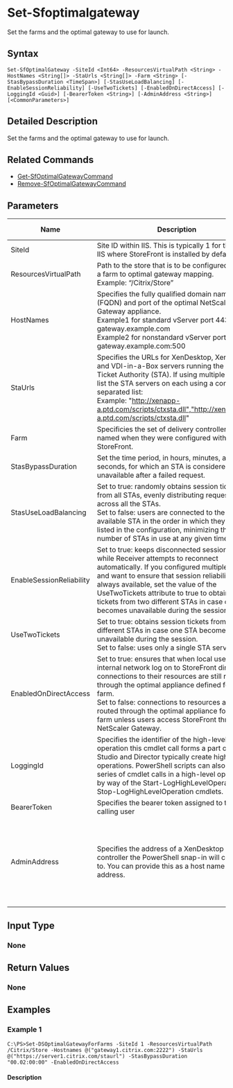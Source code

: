 ﻿
# Set-Sfoptimalgateway
Set the farms and the optimal gateway to use for launch.
## Syntax
```
Set-SfOptimalGateway -SiteId <Int64> -ResourcesVirtualPath <String> -HostNames <String[]> -StaUrls <String[]> -Farm <String> [-StasBypassDuration <TimeSpan>] [-StasUseLoadBalancing] [-EnableSessionReliability] [-UseTwoTickets] [-EnabledOnDirectAccess] [-LoggingId <Guid>] [-BearerToken <String>] [-AdminAddress <String>] [<CommonParameters>]
```
## Detailed Description
Set the farms and the optimal gateway to use for launch.


## Related Commands

* [Get-SfOptimalGatewayCommand](./Get-SfOptimalGatewayCommand/)
* [Remove-SfOptimalGatewayCommand](./Remove-SfOptimalGatewayCommand/)
## Parameters
| Name   | Description | Required? | Pipeline Input | Default Value |
| --- | --- | --- | --- | --- |
| SiteId | Site ID within IIS. This is typically 1 for the site in IIS where StoreFront is installed by default. | true | true (ByPropertyName) |  |
| ResourcesVirtualPath | Path to the store that is to be configured to have a farm to optimal gateway mapping.<br>Example: “/Citrix/Store” | true | true (ByPropertyName) |  |
| HostNames | Specifies the fully qualified domain name (FQDN) and port of the optimal NetScaler Gateway appliance.<br>Example1 for standard vServer port 443: gateway.example.com<br>Example2 for nonstandard vServer port 500: gateway.example.com:500 | true | false |  |
| StaUrls | Specifies the URLs for XenDesktop, XenApp, and VDI-in-a-Box servers running the Secure Ticket Authority (STA). If using multiple farms, list the STA servers on each using a comma separated list:<br>Example: "http://xenapp-a.ptd.com/scripts/ctxsta.dll","http://xendesktop-a.ptd.com/scripts/ctxsta.dll" | true | false |  |
| Farm | Specificies the set of delivery controllers, as named when they were configured with StoreFront. | true | false |  |
| StasBypassDuration | Set the time period, in hours, minutes, and seconds, for which an STA is considered unavailable after a failed request. | false | false |  |
| StasUseLoadBalancing | Set to true: randomly obtains session tickets from all STAs, evenly distributing requests across all the STAs.<br>Set to false: users are connected to the first available STA in the order in which they are listed in the configuration, minimizing the number of STAs in use at any given time. | false | false |  |
| EnableSessionReliability | Set to true: keeps disconnected sessions open while Receiver attempts to reconnect automatically. If you configured multiple STAs and want to ensure that session reliability is always available, set the value of the UseTwoTickets attribute to true to obtain session tickets from two different STAs in case one STA becomes unavailable during the session. | false | false |  |
| UseTwoTickets | Set to true: obtains session tickets from two different STAs in case one STA becomes unavailable during the session.<br>Set to false: uses only a single STA server. | false | false |  |
| EnabledOnDirectAccess | Set to true: ensures that when local users on the internal network log on to StoreFront directly, connections to their resources are still routed through the optimal appliance defined for the farm.<br>Set to false: connections to resources are not routed through the optimal appliance for the farm unless users access StoreFront through a NetScaler Gateway. | false | false |  |
| LoggingId | Specifies the identifier of the high-level operation this cmdlet call forms a part of. Citrix Studio and Director typically create high-level operations. PowerShell scripts can also wrap a series of cmdlet calls in a high-level operation by way of the Start-LogHighLevelOperation and Stop-LogHighLevelOperation cmdlets. | false | false |  |
| BearerToken | Specifies the bearer token assigned to the calling user | false | false |  |
| AdminAddress | Specifies the address of a XenDesktop controller the PowerShell snap-in will connect to. You can provide this as a host name or an IP address. | false | false | Localhost. Once a value is provided by any cmdlet, this value becomes the default. |

## Input Type

### None

## Return Values

### None

## Examples

### Example 1
```
C:\PS>Set-DSOptimalGatewayForFarms -SiteId 1 -ResourcesVirtualPath /Citrix/Store -Hostnames @("gateway1.citrix.com:2222") -StaUrls @("https://server1.citrix.com/staurl") -StasBypassDuration "00.02:00:00" -EnabledOnDirectAccess
```
#### Description


